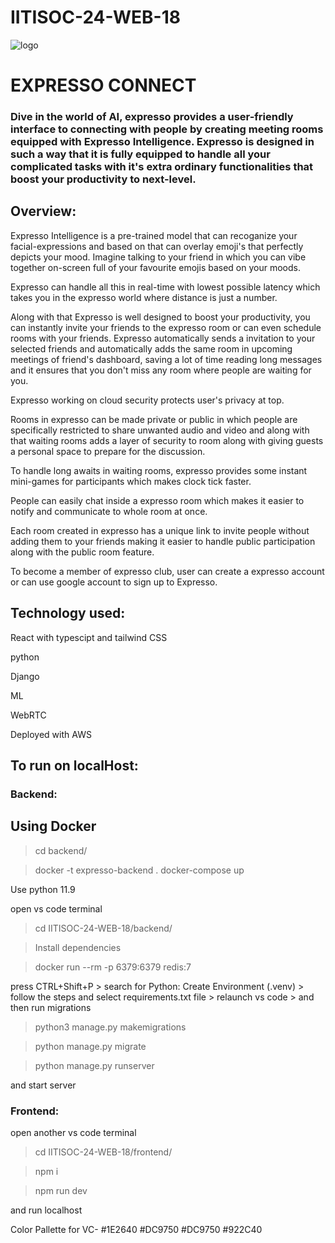 # IITISOC-24-WEB-18


![logo](https://github.com/Pradeep-Kumar-Rebbavarapu/IITISOC-24-WEB-18/assets/142983705/ac198c0c-92f0-4726-a6f0-54d28ec745f3)



# EXPRESSO CONNECT

### Dive in the world of AI, expresso provides a user-friendly interface to connecting with people by creating meeting rooms equipped with Expresso Intelligence. Expresso is designed in such a way that it is fully equipped to handle all your complicated tasks with it's extra ordinary functionalities that boost your productivity to next-level.

## Overview:

Expresso Intelligence is a pre-trained model that can recoganize your facial-expressions and based on that can overlay emoji's that perfectly depicts your mood. Imagine talking to your friend in which you can vibe together on-screen full of your favourite emojis based on your moods.

Expresso can handle all this in real-time with lowest possible latency which takes you in the expresso world where distance is just a number.

Along with that Expresso is well designed to boost your productivity, you can instantly invite your friends to the expresso room or can even schedule rooms with your friends. Expresso automatically sends a invitation to your selected friends and automatically adds the same room in upcoming meetings of friend's dashboard, saving a lot of time reading long messages and it ensures that you don't miss any room where people are waiting for you.

Expresso working on cloud security protects user's privacy at top.

Rooms in expresso can be made private or public in which people are specifically restricted to share unwanted audio and video and along with that waiting rooms adds a layer of security to room along with giving guests a personal space to prepare for the discussion.

To handle long awaits in waiting rooms, expresso provides some instant mini-games for participants which makes clock tick faster.

People can easily chat inside a expresso room which makes it easier to notify and communicate to whole room at once.

Each room created in expresso has a unique link to invite people without adding them to your friends making it easier to handle public participation along with the public room feature.

To become a member of expresso club, user can create a expresso account or can use google account to sign up to Expresso.

## Technology used:

React with typescipt and tailwind CSS

python

Django

ML

WebRTC

Deployed with AWS

## To run on localHost:

### Backend:

## Using Docker

> cd backend/

> docker -t expresso-backend .
> docker-compose up

Use python 11.9

open vs code terminal

> cd IITISOC-24-WEB-18/backend/

> Install dependencies

> docker run --rm -p 6379:6379 redis:7

press CTRL+Shift+P > search for Python: Create Environment (.venv) > follow the steps and select requirements.txt file > relaunch vs code > and then run migrations

> python3 manage.py makemigrations

> python manage.py migrate

> python manage.py runserver

and start server

### Frontend:

open another vs code terminal

> cd IITISOC-24-WEB-18/frontend/

> npm i

> npm run dev

and run localhost

Color Pallette for VC-
#1E2640
#DC9750
#DC9750
#922C40
